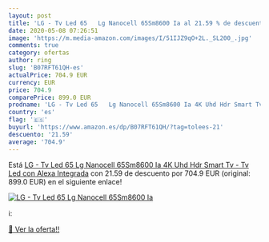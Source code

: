 ```yaml
---
layout: post
title: 'LG - Tv Led 65   Lg Nanocell 65Sm8600 Ia al 21.59 % de descuento'
date: 2020-05-08 07:26:51
image: 'https://m.media-amazon.com/images/I/51IJZ9qO+2L._SL200_.jpg'
comments: true
category: ofertas
author: ring
slug: 'B07RFT61QH-es'
actualPrice: 704.9 EUR
currency: EUR
price: 704.9
comparePrice: 899.0 EUR
prodname: 'LG - Tv Led 65   Lg Nanocell 65Sm8600 Ia 4K Uhd Hdr Smart Tv - Tv Led con Alexa Integrada'
country: 'es'
flag: '🇪🇸'
buyurl: 'https://www.amazon.es/dp/B07RFT61QH/?tag=tolees-21'
descuento: '21.59'
average: '704.9'
---
```


Está [LG - Tv Led 65   Lg Nanocell 65Sm8600 Ia 4K Uhd Hdr Smart Tv - Tv Led con Alexa Integrada](https://www.amazon.es/dp/B07RFT61QH/?tag=tolees-21) con 21.59 de descuento por 704.9 EUR (original: 899.0 EUR) en el siguiente enlace!

[![LG - Tv Led 65   Lg Nanocell 65Sm8600 Ia](https://m.media-amazon.com/images/I/51IJZ9qO+2L._SL200_.jpg)](https://www.amazon.es/dp/B07RFT61QH/?tag=tolees-21)

ℹ️:


[🛒 Ver la oferta!!](https://www.amazon.es/dp/B07RFT61QH/?tag=tolees-21)
